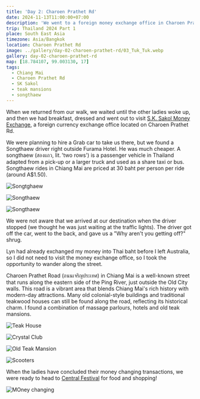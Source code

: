 ```yaml
---
title: 'Day 2: Charoen Prathet Rd'
date: 2024-11-13T11:00:00+07:00
description: 'We went to a foreign money exchange office in Charoen Prathet Rd, a historic street full of teak mansions beside the Ping River.'
trip: Thailand 2024 Part 1
place: South East Asia
timezone: Asia/Bangkok
location: Charoen Prathet Rd
image: ../gallery/day-02-charoen-prathet-rd/03_Tuk_Tuk.webp
gallery: day-02-charoen-prathet-rd
map: [18.784107, 99.003130, 17]
tags:
  - Chiang Mai
  - Charoen Prathet Rd
  - SK Sakol
  - teak mansions
  - songthaew
---
```


When we returned from our walk, we waited until the other ladies woke up, and then we had breakfast, dressed and went out to visit [S.K. Sakol Money Exchange](https://www.chiangmailocator.com/chiang-mai-banks-currency-exchange-offices-1664:sk-sakol-money-exchange), a foreign currency exchange office located on Charoen Prathet Rd.

We were planning to hire a Grab car to take us there, but we found a Songthaew driver right outside Furama Hotel. He was much cheaper. A songthaew (สองแถว, lit. 'two rows') is a passenger vehicle in Thailand adapted from a pick-up or a larger truck and used as a share taxi or bus. Songthaew rides in Chiang Mai are priced at 30 baht per person per ride (around A$1.50).

![Songtghaew](../gallery/day-02-charoen-prathet-rd/04_Songthaew.webp)

![Songthaew](../gallery/day-02-charoen-prathet-rd/01_Songthaew.webp)

![Songthaew](../gallery/day-02-charoen-prathet-rd/02_Songthaew.webp)

We were not aware that we arrived at our destination when the driver stopped (we thought he was just waiting at the traffic lights). The driver got off the car, went to the back, and gave us a "Why aren't you getting off?" shrug.

Lyn had already exchanged my money into Thai baht before I left Australia, so I did not need to visit the money exchange office, so I took the opportunity to wander along the street.

Charoen Prathet Road (ถนนเจริญประเทศ) in Chiang Mai is a well-known street that runs along the eastern side of the Ping River, just outside the Old City walls. This road is a vibrant area that blends Chiang Mai's rich history with modern-day attractions. Many old colonial-style buildings and traditional teakwood houses can still be found along the road, reflecting its historical charm. I found a combination of massage parlours, hotels and old teak mansions.

![Teak House](../gallery/day-02-charoen-prathet-rd/05_Teak_House.webp)

![Crystal Club](../gallery/day-02-charoen-prathet-rd/06_Crystal_Club.webp)

![Old Teak Mansion](../gallery/day-02-charoen-prathet-rd/07_Old_Teak_Mansion.webp)

![Scooters](../gallery/day-02-charoen-prathet-rd/09_Scooters.webp)

When the ladies have concluded their money changing transactions, we were ready to head to [Central Festival](https://www.central.co.th/en/store/central-festival-chiangmai) for food and shopping!

![MOney changing](../gallery/day-02-charoen-prathet-rd/10_Money_changing.webp)
